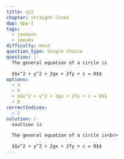 ```yaml
---
title: q12
chapter: straight-lines
dpp: dpp-2
tags:
  - jeemain
  - jeeadv
difficulty: Hard
question_type: Single Choice
question: |-
  The general equation of a circle is

  $$x^2 + y^2 + 2gx + 2fy + c = 0$$
options:
  - a
  - b
  - $$x^2 + y^2 + 2gx + 2fy + c = 0$$
  - D
correctIndices:
  - 2
solution: |-
  soultion is 

  The general equation of a circle is<br>

  $$x^2 + y^2 + 2gx + 2fy + c = 0$$
---
```


